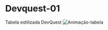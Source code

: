 # Devquest-01
Tabela estilizada DevQuest
![Animação-tabela](https://user-images.githubusercontent.com/93218468/172954116-3a62f008-5118-4c9f-8b4d-3b67262f156d.gif)
